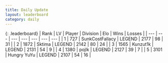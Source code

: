 ```yaml
---
title: Daily Update
layout: leaderboard
category: daily
---
```


{: .leaderboard}
| Rank | LV | Player | Division | Elo | Wins | Losses |
| --- | --- | --- | --- | --- | --- | --- |
| <span data-change="5">1</span> | 727 | <span title="ID: 402846">SunkCostFallacy</span> | LEGEND | <span data-change="78">2177</span> | <span data-change="43">98</span> | <span data-change="13">31</span> |
| <span data-change="-1">2</span> | 1872 | <span title="ID: 353063">Sktima</span> | LEGEND | <span data-change="0">2142</span> | <span data-change="0">80</span> | <span data-change="0">24</span> |
| <span data-change="1">3</span> | 1565 | <span title="ID: 392407">Kunzut1k</span> | LEGEND | <span data-change="28">2131</span> | <span data-change="5">54</span> | <span data-change="0">9</span> |
| <span data-change="-2">4</span> | 1380 | <span title="ID: 4783">pojlk</span> | LEGEND | <span data-change="15">2127</span> | <span data-change="2">39</span> | <span data-change="0">7</span> |
| <span data-change="-2">5</span> | 3101 | <span title="ID: 164871">Hungry YuYu</span> | LEGEND | <span data-change="0">2107</span> | <span data-change="0">54</span> | <span data-change="0">16</span> |
